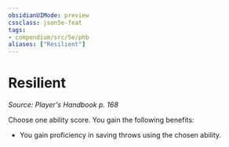 ```yaml
---
obsidianUIMode: preview
cssclass: json5e-feat
tags:
- compendium/src/5e/phb
aliases: ["Resilient"]
---
```

# Resilient
*Source: Player's Handbook p. 168*  

Choose one ability score. You gain the following benefits:

- You gain proficiency in saving throws using the chosen ability.